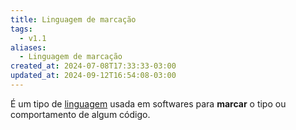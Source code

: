 ```yaml
---
title: Linguagem de marcação
tags:
  - v1.1
aliases:
  - Linguagem de marcação
created_at: 2024-07-08T17:33:33-03:00
updated_at: 2024-09-12T16:54:08-03:00
---
```


É um tipo de [linguagem](Linguagens.md) usada em softwares para **marcar** o tipo ou comportamento de algum código.